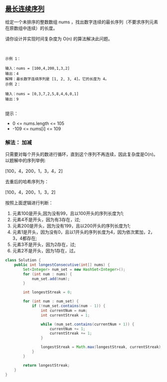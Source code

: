## [最长连续序列](https://leetcode.cn/problems/longest-consecutive-sequence/description/)
给定一个未排序的整数数组 nums ，找出数字连续的最长序列（不要求序列元素在原数组中连续）的长度。

请你设计并实现时间复杂度为 O(n) 的算法解决此问题。

 
````
示例 1：

输入：nums = [100,4,200,1,3,2]
输出：4
解释：最长数字连续序列是 [1, 2, 3, 4]。它的长度为 4。
示例 2：

输入：nums = [0,3,7,2,5,8,4,6,0,1]
输出：9
 
````
提示：

- 0 <= nums.length <= 105
- -109 <= nums[i] <= 109

### 解法： 加减
只需要对每个开头的数进行循环，直到这个序列不再连续，因此复杂度是O(n)。 以题解中的序列举例:

[100，4，200，1，3，4，2]

去重后的哈希序列为：

[100，4，200，1，3，2]

按照上面逻辑进行判断：
1. 元素100是开头,因为没有99，且以100开头的序列长度为1;
2. 元素4不是开头，因为有3存在，过;
3. 元素200是开头，因为没有199，且以200开头的序列长度为1;
4. 元素1是开头，因为没有0，且以1开头的序列长度为4，因为依次累加，2，3，4都存在;
5. 元素3不是开头，因为2存在，过;
6. 元素2不是开头，因为1存在，过。
````java
class Solution {
    public int longestConsecutive(int[] nums) {
        Set<Integer> num_set = new HashSet<Integer>();
        for (int num : nums) {
            num_set.add(num);
        }

        int longestStreak = 0;

        for (int num : num_set) {
            if (!num_set.contains(num - 1)) {
                int currentNum = num;
                int currentStreak = 1;

                while (num_set.contains(currentNum + 1)) {
                    currentNum += 1;
                    currentStreak += 1;
                }

                longestStreak = Math.max(longestStreak, currentStreak);
            }
        }

        return longestStreak;
    }
}
````
